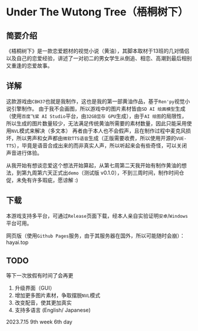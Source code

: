 # Under The Wutong Tree（梧桐树下）
## 简要介绍
《梧桐树下》是一款恋爱题材的视觉小说（黄油），其脚本取材于13班的几对情侣以及自己的恋爱经验，讲述了一对初二的男女学生从倒追、相恋、高潮到最后相别又重逢的恋爱故事。

## 详解
这款游戏由`CBH37`也就是我制作，这也是我的第一部黄油作品，基于`Ren'py`视觉小说引擎制作。
由于我不会画图，所以游戏中的图片素材皆由`SD AI 绘画模型`生成（使用`百度飞桨 AI Studio`平台，由`32GB显存 GPU`生成），由于`AI 绘图`的局限性，所以生成的图片数量较少，无法满足传统黄油所需要的素材数量，因此只能采用使用`NVL`模式来解决（多文本）
再者由于本人也不会假声，且在制作过程中麦克风损坏，所以男声和女声都由`微软TTS语音`生成（正版需要收费，所以使用开源的`VUE-TTS`），毕竟是语音合成出来的而非真实人声，所以听起来会有些奇怪，可以关闭声音进行体验。

从我开始有想谈恋爱这个想法开始算起，从第七周第二天我开始有制作黄油的想法，到第九周第六天正式出`demo`（测试版 v0.1.0），不到三周时间，制作时间仓促，未免有许多瑕疵，愿谅解 :)

## 下载
本游戏支持多平台，可通过`Release`页面下载，经本人亲自实验证明`安卓`/`Windows`平台可用。

网页版（使用`Github Pages`服务，由于其服务器在国外，所以可能随时会崩）：hayai.top

## TODO
等下一次放假有时间了会再更

1. 升级界面（GUI）
2. 增加更多图片素材，争取摆脱`NVL`模式
3. 改变配音，使其更加真实
4. 支持多语言 (English/ Japanese)

2023.7.15
9th week 6th day